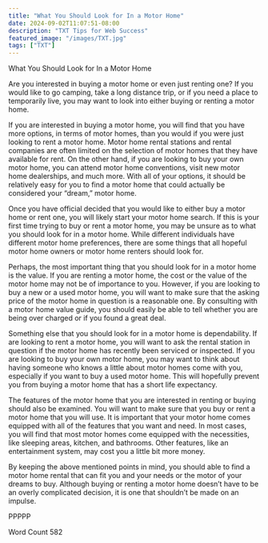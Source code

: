 ```yaml
---
title: "What You Should Look for In a Motor Home"
date: 2024-09-02T11:07:51-08:00
description: "TXT Tips for Web Success"
featured_image: "/images/TXT.jpg"
tags: ["TXT"]
---
```


What You Should Look for In a Motor Home

Are you interested in buying a motor home or even just renting one?  If you would like to go camping, take a long distance trip, or if you need a place to temporarily live, you may want to look into either buying or renting a motor home.

If you are interested in buying a motor home, you will find that you have more options, in terms of motor homes, than you would if you were just looking to rent a motor home. Motor home rental stations and rental companies are often limited on the selection of motor homes that they have available for rent.  On the other hand, if you are looking to buy your own motor home, you can attend motor home conventions, visit new motor home dealerships, and much more. With all of your options, it should be relatively easy for you to find a motor home that could actually be considered your “dream,” motor home.

Once you have official decided that you would like to either buy a motor home or rent one, you will likely start your motor home search.  If this is your first time trying to buy or rent a motor home, you may be unsure as to what you should look for in a motor home.  While different individuals have different motor home preferences, there are some things that all hopeful motor home owners or motor home renters should look for.

Perhaps, the most important thing that you should look for in a motor home is the value.  If you are renting a motor home, the cost or the value of the motor home may not be of importance to you.  However, if you are looking to buy a new or a used motor home, you will want to make sure that the asking price of the motor home in question is a reasonable one.  By consulting with a motor home value guide, you should easily be able to tell whether you are being over charged or if you found a great deal.

Something else that you should look for in a motor home is dependability.  If are looking to rent a motor home, you will want to ask the rental station in question if the motor home has recently been serviced or inspected.  If you are looking to buy your own motor home, you may want to think about having someone who knows a little about motor homes come with you, especially if you want to buy a used motor home. This will hopefully prevent you from buying a motor home that has a short life expectancy.

The features of the motor home that you are interested in renting or buying should also be examined.  You will want to make sure that you buy or rent a motor home that you will use.  It is important that your motor home comes equipped with all of the features that you want and need. In most cases, you will find that most motor homes come equipped with the necessities, like sleeping areas, kitchen, and bathrooms.  Other features, like an entertainment system, may cost you a little bit more money.

By keeping the above mentioned points in mind, you should able to find a motor home rental that can fit you and your needs or the motor of your dreams to buy. Although buying or renting a motor home doesn’t have to be an overly complicated decision, it is one that shouldn’t be made on an impulse.

PPPPP

Word Count 582

